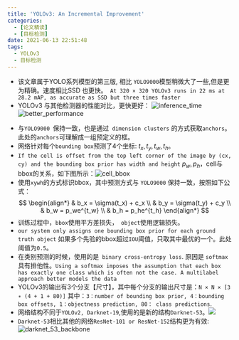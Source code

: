 ```yaml
---
title: 'YOLOv3: An Incremental Improvement'
categories:
  - [论文精读]
  - [目标检测]
date: 2021-06-13 22:51:48
tags:
  - YOLOv3
  - 目标检测
---
```



<!-- <div align='center' ><font size='5'>Abstract</font></div> -->

* 该文章属于YOLO系列模型的第三版, 相比 `YOLO9000`模型稍微大了一些,但是更为精确。速度相比SSD 也更快。``` At 320 × 320 YOLOv3 runs in 22 ms at 28.2 mAP, as accurate as SSD but three times faster```
* YOLOv3 与其他检测器的性能对比，更快更好：
![inference_time](./inference_time.png)
![better_performance](./better_performance.png)
<!-- <div align='center' ><font size='5'>Bounding Box Prediction</font></div> -->
* 与`YOLO9000 `保持一致，也是通过` dimension clusters` 的方式获取`anchors`。此处的`anchors`可理解成一组预定义的框。
* 网络针对每个`bounding box`预测了4个坐标: $t_x,t_y,t_w,t_h$。
* `If the cell is offset from the top left corner of the image by (cx, cy) and the bounding box prior has width and height` $p_w, p_h$，cell与bbox的关系，如下图所示：![cell_bbox](./cell_bbox.png)
* 使用`xywh`的方式标识bbox，其中预测方式与 `YOLO9000` 保持一致，按照如下公式：
$$
    \begin{align*}
    & b_x = \sigma(t_x) + c_x \\
    & b_y = \sigma(t_y) + c_y \\ 
    & b_w = p_we^{t_w} \\
    & b_h = p_he^{t_h}
    \end{align*}
$$
* 训练过程中，`bbox`使用平方差损失，` object`使用逻辑损失。
*  `our system only assigns one bounding box prior for each ground truth object` 如果多个先验的bbox超过`IOU`阈值，只取其中最优的一个。此处阈值为`0.5`。
* 在类别预测的时候，使用的是` binary cross-entropy loss`. 原因是 `softmax`具有排他性。`Using a softmax imposes the assumption that each box has exactly one class which is often not the case. A multilabel approach better models the data`
* YOLOv3的输出有3个分支【尺寸】，其中每个分支的输出尺寸是：`N × N × [3 ∗ (4 + 1 + 80)]` 其中：`3：number of bounding box prior, 4：bounding box offsets, 1：objectness prediction, 80： class predictions`.
* 网络结构不同于`YOLOv2, Darknet-19`,使用的是新的结构`Darknet-53`。![](./network_framework.png)
* `Darknet-53`相比其他的网络`ResNet-101 or ResNet-152`结构更为有效:
![darknet_53_backbone](./darknet_53_backbone.png)

<!-- AP50，AP60，AP70……等等指的是取detector的IoU阈值大于0.5，大于0.6，大于0.7…
https://blog.csdn.net/weixin_38145317/article/details/106405245
 -->


<!-- <div align='center' ><font size='5'>Class Prediction</font></div> -->

